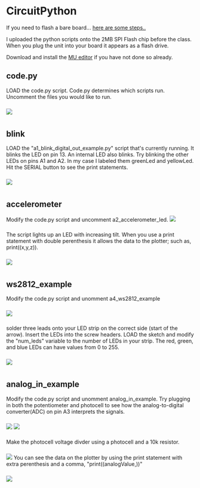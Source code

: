 # CircuitPython

If you need to flash a bare board... [here are some steps..](https://github.com/hydronics2/Teardown-2019/blob/master/programming/firmware/README.md)

I uploaded the python scripts onto the 2MB SPI Flash chip before the class. When you plug the unit into your board it appears as a flash drive.

Download and install the [MU editor](https://learn.adafruit.com/welcome-to-circuitpython/installing-mu-editor) if you have not done so already.


## code.py
LOAD the code.py script. Code.py determines which scripts run. Uncomment the files you would like to run.
###
![](https://github.com/hydronics2/Tearedown-2019/blob/master/programming/pics/code2.py.jpg)

# 
## blink
LOAD the "a1_blink_digital_out_example.py" script that's currently running. It blinks the LED on pin 13. An internal LED also blinks. Try blinking the other LEDs on pins A1 and A2. In my case I labeled them greenLed and yellowLed. Hit the SERIAL button to see the print statements.
###
![](https://github.com/hydronics2/Teardown-2019/blob/master/programming/pics/a1_blink.JPG)
# 

## accelerometer
Modify the code.py script and uncomment a2_accelerometer_led.
![](https://github.com/hydronics2/Teardown-2019/blob/master/programming/pics/a2_accelerometer_code.JPG)
###
The script lights up an LED with increasing tilt.
When you use a print statement with double perenthesis it allows the data to the plotter; such as, print((x,y,z)).
###
![](https://github.com/hydronics2/Teardown-2019/blob/master/programming/pics/accel_plotter.JPG)
# 

## ws2812_example
Modify the code.py script and unomment a4_ws2812_example
###
![](https://github.com/hydronics2/Teardown-2019/blob/master/programming/pics/ws2812_1.JPG)
###
solder three leads onto your LED strip on the correct side (start of the arrow). Insert the LEDs into the screw headers.
LOAD the sketch and modify the "num_leds" variable to the number of LEDs in your strip.
The red, green, and blue LEDs can have values from 0 to 255.
###
![](https://github.com/hydronics2/Teardown-2019/blob/master/programming/pics/ws2812_2.JPG)
# 

## analog_in_example
Modify the code.py script and unomment analog_in_example.
Try plugging in both the potentiometer and photocell to see how the analog-to-digital converter(ADC) on pin A3 interprets the signals.
###
![](https://github.com/hydronics2/Teardown-2019/blob/master/programming/pics/pot1.JPG)
![](https://github.com/hydronics2/Teardown-2019/blob/master/programming/pics/pot2.JPG)
###
Make the photocell voltage divder using a photocell and a 10k resistor.
###
![](https://github.com/hydronics2/Teardown-2019/blob/master/programming/pics/photocell2.JPG)
You can see the data on the plotter by using the print statement with extra perenthesis and a comma, "print((analogValue,))"
###
![](https://github.com/hydronics2/Teardown-2019/blob/master/programming/pics/analog_in_data.JPG)
# 








